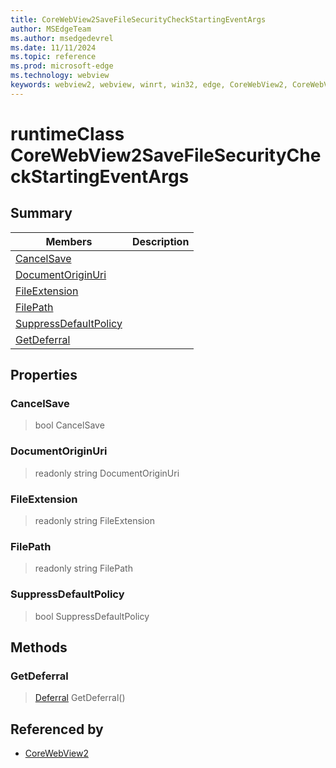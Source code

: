 ```yaml
---
title: CoreWebView2SaveFileSecurityCheckStartingEventArgs
author: MSEdgeTeam
ms.author: msedgedevrel
ms.date: 11/11/2024
ms.topic: reference
ms.prod: microsoft-edge
ms.technology: webview
keywords: webview2, webview, winrt, win32, edge, CoreWebView2, CoreWebView2Controller, browser control, edge html, CoreWebView2SaveFileSecurityCheckStartingEventArgs
---
```


# runtimeClass CoreWebView2SaveFileSecurityCheckStartingEventArgs



## Summary

Members|Description
--|--
[CancelSave](#cancelsave) | 
[DocumentOriginUri](#documentoriginuri) | 
[FileExtension](#fileextension) | 
[FilePath](#filepath) | 
[SuppressDefaultPolicy](#suppressdefaultpolicy) | 
[GetDeferral](#getdeferral) | 

## Properties

### CancelSave

>  bool CancelSave

### DocumentOriginUri

> readonly  string DocumentOriginUri

### FileExtension

> readonly  string FileExtension

### FilePath

> readonly  string FilePath

### SuppressDefaultPolicy

>  bool SuppressDefaultPolicy



## Methods

### GetDeferral

> [Deferral](/uwp/api/Windows.Foundation.Deferral) GetDeferral()






## Referenced by

- [CoreWebView2](corewebview2.md)
